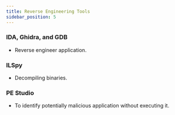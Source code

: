 ```yaml
---
title: Reverse Engineering Tools
sidebar_position: 5
---
```


### IDA, Ghidra, and GDB
- Reverse engineer application.

### ILSpy
- Decompiling binaries.

### PE Studio
- To identify potentially malicious application without executing it.

